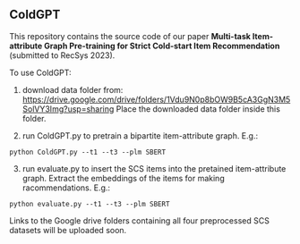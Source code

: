 ## ColdGPT
This repository contains the source code of our paper **Multi-task Item-attribute Graph Pre-training for Strict Cold-start Item Recommendation** (submitted to RecSys 2023).

To use ColdGPT:
1) download data folder from:
https://drive.google.com/drive/folders/1Vdu9N0p8bOW9B5cA3GgN3M5SolVY3Img?usp=sharing Place the downloaded data folder inside this folder.

2) run ColdGPT.py to pretrain a bipartite item-attribute graph. E.g.:
```
python ColdGPT.py --t1 --t3 --plm SBERT
```

3) run evaluate.py to insert the SCS items into the pretained item-attribute graph. Extract the embeddings of the items for making racommendations. E.g.:
```
python evaluate.py --t1 --t3 --plm SBERT
```

Links to the Google drive folders containing all four preprocessed SCS datasets will be uploaded soon.
